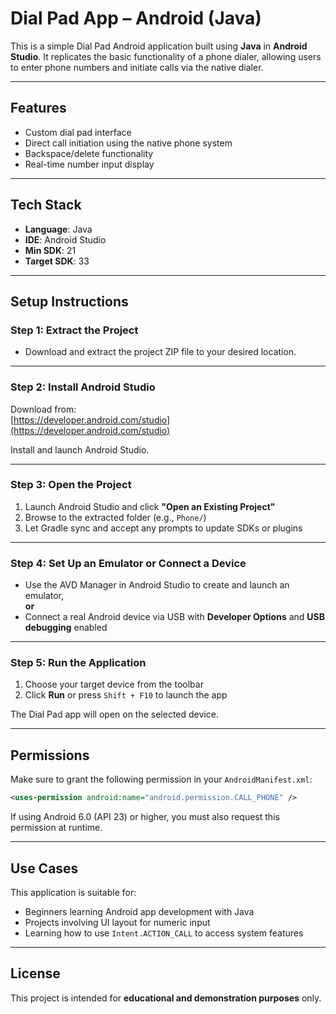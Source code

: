 

# Dial Pad App – Android (Java)

This is a simple Dial Pad Android application built using **Java** in **Android Studio**. It replicates the basic functionality of a phone dialer, allowing users to enter phone numbers and initiate calls via the native dialer.

---

## Features

- Custom dial pad interface
- Direct call initiation using the native phone system
- Backspace/delete functionality
- Real-time number input display

---

## Tech Stack

- **Language**: Java  
- **IDE**: Android Studio  
- **Min SDK**: 21  
- **Target SDK**: 33  

---

## Setup Instructions

### Step 1: Extract the Project

- Download and extract the project ZIP file to your desired location.

---

### Step 2: Install Android Studio

Download from:  
[https://developer.android.com/studio](https://developer.android.com/studio)

Install and launch Android Studio.

---

### Step 3: Open the Project

1. Launch Android Studio and click **"Open an Existing Project"**
2. Browse to the extracted folder (e.g., `Phone/`)
3. Let Gradle sync and accept any prompts to update SDKs or plugins

---

### Step 4: Set Up an Emulator or Connect a Device

- Use the AVD Manager in Android Studio to create and launch an emulator,  
  **or**
- Connect a real Android device via USB with **Developer Options** and **USB debugging** enabled

---

### Step 5: Run the Application

1. Choose your target device from the toolbar
2. Click **Run** or press `Shift + F10` to launch the app

The Dial Pad app will open on the selected device.

---

## Permissions

Make sure to grant the following permission in your `AndroidManifest.xml`:

```xml
<uses-permission android:name="android.permission.CALL_PHONE" />
````

If using Android 6.0 (API 23) or higher, you must also request this permission at runtime.

---

## Use Cases

This application is suitable for:

* Beginners learning Android app development with Java
* Projects involving UI layout for numeric input
* Learning how to use `Intent.ACTION_CALL` to access system features

---

## License

This project is intended for **educational and demonstration purposes** only.

```

